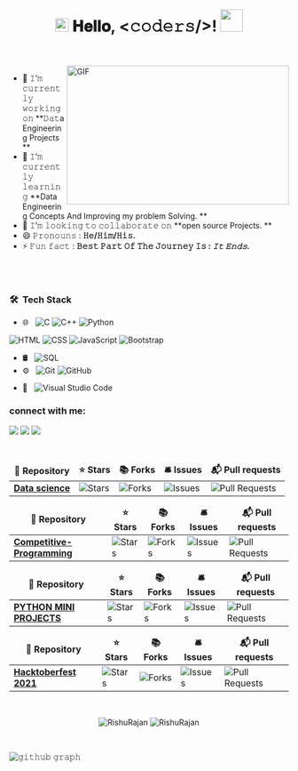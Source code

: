 
<!--
### Hey There 👋👩🏾‍💻<img src="https://github.com/RishuRajan/RishuRajan/blob/master/Hello.gif" width="500px">
![Profile Count](https://komarev.com/ghpvc/?username=RishuRajan) 
[![HitCount](http://hits.dwyl.com/RishuRajan/RishuRajan/RishuRajan.svg)](http://hits.dwyl.com/RishuRajan/RisuRajan/RishuRajan) 
<p align="center"> <h1> I'm Rishu Rajan &emsp;</h1></p>
<p>Have a look on my <strong> <a href = "https://rishurajan.github.io/NewPortfolio.github.io/index.html">PORTFOLIO </a></strong> </p>
 <img align="right" alt="GIF" src="https://github.com/RishuRajan/RishuRajan/blob/master/new_image_2023.gif+?raw=true" width="500" height="320" />
  
  🔭 I’m currently working on Data Engineering Projects
- 🌱 I’m currently Improving My Problem Solving & Data Engineering Concepts
- 👯 I’m looking to collaborate with others.
- 🥅 2023 Goals: Contribute more to Open Source project.
<br />

-->


<h1 align="center">
  <img src="GIF/Earth.gif" width="24px">
  𝐇𝐞𝐥𝐥𝐨, &lt;𝚌𝚘𝚍𝚎𝚛𝚜/&gt;!
  <img src="GIF/Hi.gif" width="40px" />
</h1>

<br/>
<br/>

<img align="right" height="250" width="400" alt="GIF" src="https://camo.githubusercontent.com/86a3b6db470f1a0429f7355c08d1edabf3d2c804/68747470733a2f2f6d69726f2e6d656469756d2e636f6d2f6d61782f313336302f312a495247486d69477361313673746564517649615a66772e676966"/>

- 🔭 𝙸’𝚖 𝚌𝚞𝚛𝚛𝚎𝚗𝚝𝚕𝚢 𝚠𝚘𝚛𝚔𝚒𝚗𝚐 𝚘𝚗 **𝙳𝚊𝚝a Engineering Projects **
- 🌱 𝙸’𝚖 𝚌𝚞𝚛𝚛𝚎𝚗𝚝𝚕𝚢 𝚕𝚎𝚊𝚛𝚗𝚒𝚗𝚐 **Data Engineering Concepts And Improving my problem Solving. **
- 👯 𝙸’𝚖 𝚕𝚘𝚘𝚔𝚒𝚗𝚐 𝚝𝚘 𝚌𝚘𝚕𝚕𝚊𝚋𝚘𝚛𝚊𝚝𝚎 𝚘𝚗 **open source Projects. **
- 😄 𝙿𝚛𝚘𝚗𝚘𝚞𝚗𝚜 : **𝙷𝚎/𝙷𝚒𝚖/𝙷𝚒𝚜.**
- ⚡ 𝙵𝚞𝚗 𝚏𝚊𝚌𝚝 : **𝙱𝚎𝚜𝚝 𝙿𝚊𝚛𝚝 𝙾𝚏 𝚃𝚑𝚎 𝙹𝚘𝚞𝚛𝚗𝚎𝚢 𝙸𝚜 : *𝙸𝚝 𝙴𝚗𝚍𝚜.***

<br/>
<br/>

### 🛠 &nbsp;Tech Stack

- 🌐 &nbsp;
  ![C](https://img.shields.io/badge/-C%20Language-333333?style=flat&logo=c)
  ![C++](https://img.shields.io/badge/-C++%20-333333?style=flat&logo=c++)
  ![Python](https://img.shields.io/badge/-Python%20-333333?style=flat&logo=python)
 <!-- ![Django](https://img.shields.io/badge/-Django%20-333333?style=flat&logo=django) -->
  ![HTML](https://img.shields.io/badge/-HTML-333333?style=flat&logo=HTML5)
  ![CSS](https://img.shields.io/badge/-CSS-333333?style=flat&logo=CSS3&logoColor=1572B6)
  ![JavaScript](https://img.shields.io/badge/-JavaScript-333333?style=flat&logo=javascript)
  ![Bootstrap](https://img.shields.io/badge/-Bootstrap-333333?style=flat&logo=bootstrap&logoColor=563D7C)
 <!-- ![Node.js](https://img.shields.io/badge/-Node.js-333333?style=flat&logo=node.js)
  ![React](https://img.shields.io/badge/-React-333333?style=flat&logo=react)
  ![Express](https://img.shields.io/badge/-Express%20-333333?style=flat&logo=express) -->
- 🛢 &nbsp;
 ![SQL](https://img.shields.io/badge/-SQL-333333?style=flat&logo=sql) 
- ⚙️ &nbsp;
  ![Git](https://img.shields.io/badge/-Git-333333?style=flat&logo=git)
  ![GitHub](https://img.shields.io/badge/-GitHub-333333?style=flat&logo=github)
 <!-- ![Markdown](https://img.shields.io/badge/-Markdown-333333?style=flat&logo=markdown) -->
- 🔧 &nbsp;
  ![Visual Studio Code](https://img.shields.io/badge/-Visual%20Studio%20Code-333333?style=flat&logo=visual-studio-code&logoColor=007ACC)


### connect with me:
	
[![](https://img.shields.io/badge/LinkedIn-rishurajan-blue)](https://www.linkedin.com/in/rishu-r-512007156/)
[![](https://img.shields.io/badge/Gmail-rishurajan57-red)](mailto:rishurajan57@gmail.com)
[![](https://img.shields.io/badge/hackerearth-rishurajan82-brightgreen)](https://www.hackerearth.com/@rishurajan82)
<!-- [![](https://img.shields.io/badge/Codechef-rishu82-brightgreen)](https://www.codechef.com/users/rishu82) -->

	
<br>
<table>
  <thead align="center">
    <tr border: none;>
      <td><b>🎁 Repository</b></td>
      <td><b>⭐ Stars</b></td>
      <td><b>📚 Forks</b></td>
      <td><b>🛎 Issues</b></td>
      <td><b>📬 Pull requests</b></td>
    </tr>
  </thead>
  <tbody>
    <tr>
	<td><a href="https://github.com/RishuRajan/Data-Science"><b>Data science</b></a></td>
	<td><img alt="Stars" src="https://img.shields.io/github/stars/RishuRajan/Data-Science?style=flat-square&labelColor=343b41"/></td>
	<td><img alt="Forks" src="https://img.shields.io/github/forks/RishuRajan/Data-Science?style=flat-square&labelColor=343b41"/></td>
	<td><img alt="Issues" src="https://img.shields.io/github/issues/RishuRajan/Data-Science?style=flat-square&labelColor=343b41"/></td>
	<td><img alt="Pull Requests" src="https://img.shields.io/github/issues-pr/RishuRajan/Data-Science?style=flat-square&labelColor=343b41"/></td>
    </tr>
  </tbody>
</table>

<table>
  <thead align="center">
    <tr border: none;>
      <td><b>🎁 Repository</b></td>
      <td><b>⭐ Stars</b></td>
      <td><b>📚 Forks</b></td>
      <td><b>🛎 Issues</b></td>
      <td><b>📬 Pull requests</b></td>
    </tr>
  </thead>
  <tbody>

<tr>
	<td><a href="https://github.com/RishuRajan/Data-Structure-And-Algorithm-with-Competitive-Programming"><b>Competitive-Programming</b></a></td>
	<td><img alt="Stars" src="https://img.shields.io/github/stars/RishuRajan/CompetitiveProgramming?style=flat-square&labelColor=343b41"/></td>
	<td><img alt="Forks" src="https://img.shields.io/github/forks/RishuRajan/CompetitiveProgramming?style=flat-square&labelColor=343b41"/></td>
	<td><img alt="Issues" src="https://img.shields.io/github/issues/RishuRajan/CompetitiveProgramming?style=flat-square&labelColor=343b41"/></td>
	<td><img alt="Pull Requests" src="https://img.shields.io/github/issues-pr/RishuRajan/CompetitiveProgramming?style=flat-square&labelColor=343b41"/></td>
    </tr>
     </thead>
  </tbody>
  </table>
  
  <table>
  <thead align="center">
    <tr border: none;>
      <td><b>🎁 Repository</b></td>
      <td><b>⭐ Stars</b></td>
      <td><b>📚 Forks</b></td>
      <td><b>🛎 Issues</b></td>
      <td><b>📬 Pull requests</b></td>
    </tr>
  </thead>
  <tbody>
    <tr>
	<td><a href="https://github.com/RishuRajan/Python-And-Python-Projects"><b>PYTHON MINI PROJECTS</b></a></td>
	<td><img alt="Stars" src="https://img.shields.io/github/stars/RishuRajan/Python-And-Python-Projects?style=flat-square&labelColor=343b41"/></td>
	<td><img alt="Forks" src="https://img.shields.io/github/forks/RishuRajan/Python-And-Python-Projects?style=flat-square&labelColor=343b41"/></td>
	<td><img alt="Issues" src="https://img.shields.io/github/issues/RishuRajan/Python-And-Python-Projects?style=flat-square&labelColor=343b41"/></td>
	<td><img alt="Pull Requests" src="https://img.shields.io/github/issues-pr/RishuRajan/Python-And-Python-Projects?style=flat-square&labelColor=343b41"/></td>
    </tr>
  </tbody>
</table>

<table>
  <thead align="center">
    <tr border: none;>
      <td><b>🎁 Repository</b></td>
      <td><b>⭐ Stars</b></td>
      <td><b>📚 Forks</b></td>
      <td><b>🛎 Issues</b></td>
      <td><b>📬 Pull requests</b></td>
    </tr>
  </thead>
  <tbody>

<tr>
	<td><a href="https://github.com/RishuRajan/Hacktoberfest_2021"><b>Hacktoberfest 2021</b></a></td>
	<td><img alt="Stars" src="https://img.shields.io/github/stars/RishuRajan/Hacktoberfest_2021?style=flat-square&labelColor=343b41"/></td>
	<td><img alt="Forks" src="https://img.shields.io/github/forks/RishuRajan/Hacktoberfest_2021?style=flat-square&labelColor=343b41"/></td>
	<td><img alt="Issues" src="https://img.shields.io/github/issues/RishuRajan/Hacktoberfest_2021?style=flat-square&labelColor=343b41"/></td>
	<td><img alt="Pull Requests" src="https://img.shields.io/github/issues-pr/RishuRajan/Hacktoberfest_2021?style=flat-square&labelColor=343b41"/></td>
    </tr>
     </thead>
  </tbody>
  </table>

<!--
<p align="center">

<img src="https://github-profile-trophy.vercel.app/?username=RishuRajan&theme=light">

<img width="150px" src="https://camo.githubusercontent.com/f991b3432f988f2fe400e8134cdbeccc72d3e668/68747470733a2f2f7265732e636c6f7564696e6172792e636f6d2f646576706f73742f696d6167652f66657463682f732d2d3373526c393931582d2d2f68747470733a2f2f6769746875622e636f6d2f6e70656e7472656c2f6f63746f636c697070792f626c6f622f6d61737465722f676966732f74656e7461636c65732e67696625334672617725334474727565">
</p>
-->

<br/>

<p align="center"> <img src="https://github-readme-stats.vercel.app/api?username=RishuRajan&show_icons=true&hide_border=true&theme=tokyonight" alt="RishuRajan" />  <img src="https://github-readme-streak-stats.herokuapp.com/?user=RishuRajan&hide_border=true&theme=tokyonight" alt="RishuRajan" /> </p>
<br>
<!--
<p align="center"> <img src="https://activity-graph.herokuapp.com/graph?username=RishuRajan&bg_color=1F222E&color=F8D866&line=F85D7F&point=FFFFFF&hide_border=false" alt="RishuRajan" /> </p>
-->

![𝚐𝚒𝚝𝚑𝚞𝚋 𝚐𝚛𝚊𝚙𝚑](https://github-readme-activity-graph.cyclic.app/graph?username=RishuRajan&theme=react-dark&hide_border=true&area=true)

<!--
<img height="120" alt="Thanks for visiting me" width="100%" src="https://raw.githubusercontent.com/BrunnerLivio/brunnerlivio/master/images/marquee.svg" />


## 😎Snake Enjoying 2021 Contributions of Github
## <img src="https://github.com/RishuRajan/RishuRajan/blob/master/Rishu_Rajan_Contribution_2021.svg" width="1000px">
-->


